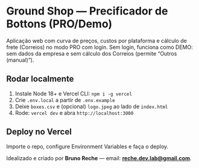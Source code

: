 # Ground Shop — Precificador de Bottons (PRO/Demo)

Aplicação web com curva de preços, custos por plataforma e cálculo de frete (Correios) no modo PRO com login.
Sem login, funciona como DEMO: sem dados da empresa e sem cálculo dos Correios (permite “Outros (manual)”).

## Rodar localmente
1) Instale Node 18+ e Vercel CLI: `npm i -g vercel`
2) Crie `.env.local` a partir de `.env.example`
3) Deixe `boxes.csv` e (opcional) `logo.jpeg` ao lado de `index.html`
4) Rode: `vercel dev` e abra `http://localhost:3000`

## Deploy no Vercel
Importe o repo, configure Environment Variables e faça o deploy.

Idealizado e criado por **Bruno Reche** — email: **reche.dev.lab@gmail.com**.
